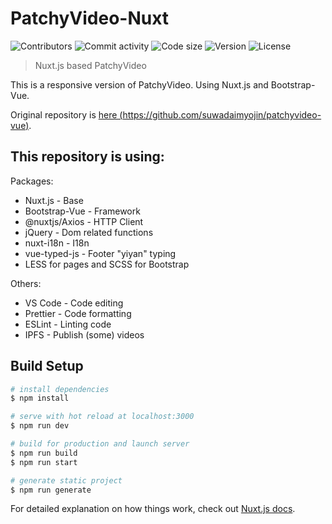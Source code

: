 # PatchyVideo-Nuxt

<p>
  <img alt="Contributors" src="https://img.shields.io/github/contributors/Ntzimu/PatchyVideo-Nuxt" />
  <img alt="Commit activity" src="https://img.shields.io/github/commit-activity/m/Ntzimu/PatchyVideo-Nuxt" />
  <img alt="Code size" src="https://img.shields.io/github/languages/code-size/Ntzimu/PatchyVideo-Nuxt" />
  <img alt="Version" src="https://img.shields.io/github/package-json/v/Ntzimu/PatchyVideo-Nuxt" />
  <img alt="License" src="https://img.shields.io/github/license/Ntzimu/PatchyVideo-Nuxt" />
</p>

> Nuxt.js based PatchyVideo

This is a responsive version of PatchyVideo. Using Nuxt.js and Bootstrap-Vue.

Original repository is [here (https://github.com/suwadaimyojin/patchyvideo-vue)](https://github.com/suwadaimyojin/patchyvideo-vue).

## This repository is using:

Packages:

- Nuxt.js - Base
- Bootstrap-Vue - Framework
- @nuxtjs/Axios - HTTP Client
- jQuery - Dom related functions
- nuxt-i18n - I18n
- vue-typed-js - Footer "yiyan" typing
- LESS for pages and SCSS for Bootstrap

Others:

- VS Code - Code editing
- Prettier - Code formatting
- ESLint - Linting code
- IPFS - Publish (some) videos

## Build Setup

```bash
# install dependencies
$ npm install

# serve with hot reload at localhost:3000
$ npm run dev

# build for production and launch server
$ npm run build
$ npm run start

# generate static project
$ npm run generate
```

For detailed explanation on how things work, check out [Nuxt.js docs](https://nuxtjs.org).
